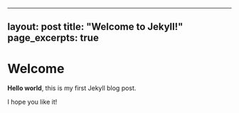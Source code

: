 ---
layout: post
title:  "Welcome to Jekyll!"
page_excerpts: true
-------------------

# Welcome

**Hello world**, this is my first Jekyll blog post.

I hope you like it!